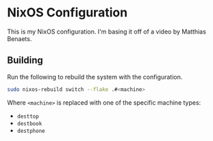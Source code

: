 # NixOS Configuration

This is my NixOS configuration. I'm basing it off of a video by Matthias Benaets.


## Building

Run the following to rebuild the system with the configuration.

```sh
sudo nixos-rebuild switch --flake .#<machine>
```

Where `<machine>` is replaced with one of the specific machine types:
- `desttop`
- `destbook`
- `destphone`
